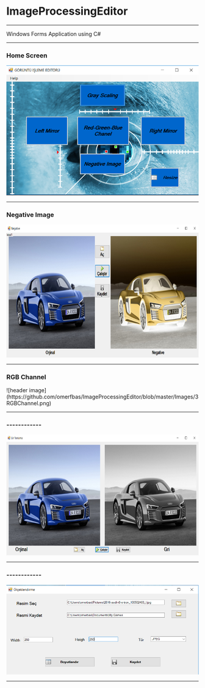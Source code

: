 # ImageProcessingEditor
 <hr>
 Windows Forms Application using C#
 <hr>
 
  <b><h3>Home Screen</b></h3> 
![header image](https://github.com/omerfbas/ImageProcessingEditor/blob/master/Images/1Menu.png)

 <hr>

 <b><h3>Negative Image</b></h3> 
![header image](https://github.com/omerfbas/ImageProcessingEditor/blob/master/Images/2NegativeImage.png)

 <hr>

 <h3><b>RGB Channel</b></h3> 
![header image](https://github.com/omerfbas/ImageProcessingEditor/blob/master/Images/3RGBChannel.png)

 <hr>
 
 <b><h3>------------</b></h3> 
![header image](https://github.com/omerfbas/ImageProcessingEditor/blob/master/Images/4GrayScaling.png)

 <hr>
 
 <b><h3>------------</b></h3> 
![header image](https://github.com/omerfbas/ImageProcessingEditor/blob/master/Images/5DigitalResize.png)

 <hr>
